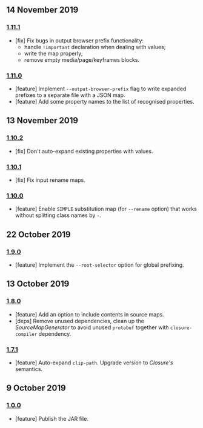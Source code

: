 ## 14 November 2019

### [1.11.1](https://github.com/artdecocode/closure-stylesheets-java/compare/v1.11.0...v1.11.1)

- [fix] Fix bugs in output browser prefix functionality:
  * handle `!important` declaration when dealing with values;
  * write the map properly;
  * remove empty media/page/keyframes blocks.

### [1.11.0](https://github.com/artdecocode/closure-stylesheets-java/compare/v1.10.2...v1.11.0)

- [feature] Implement `--output-browser-prefix` flag to write expanded prefixes to a separate file with a JSON map.
- [feature] Add some property names to the list of recognised properties.

## 13 November 2019

### [1.10.2](https://github.com/artdecocode/closure-stylesheets-java/compare/v1.10.1...v1.10.2)

- [fix] Don't auto-expand existing properties with values.

### [1.10.1](https://github.com/artdecocode/closure-stylesheets-java/compare/v1.10.0...v1.10.1)

- [fix] Fix input rename maps.

### [1.10.0](https://github.com/artdecocode/closure-stylesheets-java/compare/v1.9.0...v1.10.0)

- [feature] Enable `SIMPLE` substitution map (for `--rename` option) that works without splitting class names by `-`.

## 22 October 2019

### [1.9.0](https://github.com/artdecocode/closure-stylesheets-java/compare/v1.8.0...v1.9.0)

- [feature] Implement the `--root-selector` option for global prefixing.

## 13 October 2019

### [1.8.0](https://github.com/artdecocode/closure-stylesheets-java/compare/v1.7.1...v1.8.0)

- [feature] Add an option to include contents in source maps.
- [deps] Remove unused dependencies, clean up the _SourceMapGenerator_ to avoid unused `protobuf` together with `closure-compiler` dependency.

### [1.7.1](https://github.com/artdecocode/closure-stylesheets-java/compare/v1.0.0...v1.7.1)

- [feature] Auto-expand `clip-path`. Upgrade version to _Closure's_ semantics.

## 9 October 2019

### [1.0.0](https://github.com/artdecocode/closure-stylesheets-java/compare/v0.0.0...v1.0.0)

- [feature] Publish the JAR file.
